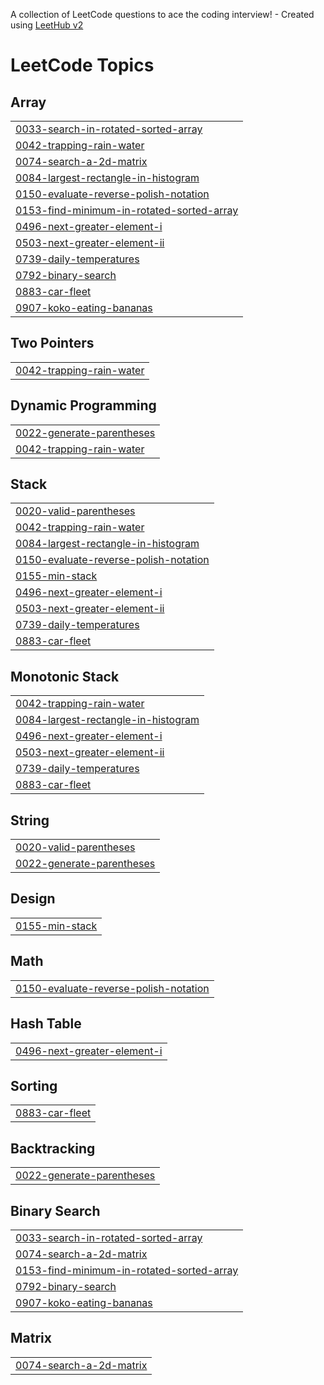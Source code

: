 A collection of LeetCode questions to ace the coding interview! - Created using [LeetHub v2](https://github.com/arunbhardwaj/LeetHub-2.0)
<!---LeetCode Topics Start-->
# LeetCode Topics
## Array
|  |
| ------- |
| [0033-search-in-rotated-sorted-array](https://github.com/ammarhaider16/LeetCode/tree/master/0033-search-in-rotated-sorted-array) |
| [0042-trapping-rain-water](https://github.com/ammarhaider16/LeetCode/tree/master/0042-trapping-rain-water) |
| [0074-search-a-2d-matrix](https://github.com/ammarhaider16/LeetCode/tree/master/0074-search-a-2d-matrix) |
| [0084-largest-rectangle-in-histogram](https://github.com/ammarhaider16/LeetCode/tree/master/0084-largest-rectangle-in-histogram) |
| [0150-evaluate-reverse-polish-notation](https://github.com/ammarhaider16/LeetCode/tree/master/0150-evaluate-reverse-polish-notation) |
| [0153-find-minimum-in-rotated-sorted-array](https://github.com/ammarhaider16/LeetCode/tree/master/0153-find-minimum-in-rotated-sorted-array) |
| [0496-next-greater-element-i](https://github.com/ammarhaider16/LeetCode/tree/master/0496-next-greater-element-i) |
| [0503-next-greater-element-ii](https://github.com/ammarhaider16/LeetCode/tree/master/0503-next-greater-element-ii) |
| [0739-daily-temperatures](https://github.com/ammarhaider16/LeetCode/tree/master/0739-daily-temperatures) |
| [0792-binary-search](https://github.com/ammarhaider16/LeetCode/tree/master/0792-binary-search) |
| [0883-car-fleet](https://github.com/ammarhaider16/LeetCode/tree/master/0883-car-fleet) |
| [0907-koko-eating-bananas](https://github.com/ammarhaider16/LeetCode/tree/master/0907-koko-eating-bananas) |
## Two Pointers
|  |
| ------- |
| [0042-trapping-rain-water](https://github.com/ammarhaider16/LeetCode/tree/master/0042-trapping-rain-water) |
## Dynamic Programming
|  |
| ------- |
| [0022-generate-parentheses](https://github.com/ammarhaider16/LeetCode/tree/master/0022-generate-parentheses) |
| [0042-trapping-rain-water](https://github.com/ammarhaider16/LeetCode/tree/master/0042-trapping-rain-water) |
## Stack
|  |
| ------- |
| [0020-valid-parentheses](https://github.com/ammarhaider16/LeetCode/tree/master/0020-valid-parentheses) |
| [0042-trapping-rain-water](https://github.com/ammarhaider16/LeetCode/tree/master/0042-trapping-rain-water) |
| [0084-largest-rectangle-in-histogram](https://github.com/ammarhaider16/LeetCode/tree/master/0084-largest-rectangle-in-histogram) |
| [0150-evaluate-reverse-polish-notation](https://github.com/ammarhaider16/LeetCode/tree/master/0150-evaluate-reverse-polish-notation) |
| [0155-min-stack](https://github.com/ammarhaider16/LeetCode/tree/master/0155-min-stack) |
| [0496-next-greater-element-i](https://github.com/ammarhaider16/LeetCode/tree/master/0496-next-greater-element-i) |
| [0503-next-greater-element-ii](https://github.com/ammarhaider16/LeetCode/tree/master/0503-next-greater-element-ii) |
| [0739-daily-temperatures](https://github.com/ammarhaider16/LeetCode/tree/master/0739-daily-temperatures) |
| [0883-car-fleet](https://github.com/ammarhaider16/LeetCode/tree/master/0883-car-fleet) |
## Monotonic Stack
|  |
| ------- |
| [0042-trapping-rain-water](https://github.com/ammarhaider16/LeetCode/tree/master/0042-trapping-rain-water) |
| [0084-largest-rectangle-in-histogram](https://github.com/ammarhaider16/LeetCode/tree/master/0084-largest-rectangle-in-histogram) |
| [0496-next-greater-element-i](https://github.com/ammarhaider16/LeetCode/tree/master/0496-next-greater-element-i) |
| [0503-next-greater-element-ii](https://github.com/ammarhaider16/LeetCode/tree/master/0503-next-greater-element-ii) |
| [0739-daily-temperatures](https://github.com/ammarhaider16/LeetCode/tree/master/0739-daily-temperatures) |
| [0883-car-fleet](https://github.com/ammarhaider16/LeetCode/tree/master/0883-car-fleet) |
## String
|  |
| ------- |
| [0020-valid-parentheses](https://github.com/ammarhaider16/LeetCode/tree/master/0020-valid-parentheses) |
| [0022-generate-parentheses](https://github.com/ammarhaider16/LeetCode/tree/master/0022-generate-parentheses) |
## Design
|  |
| ------- |
| [0155-min-stack](https://github.com/ammarhaider16/LeetCode/tree/master/0155-min-stack) |
## Math
|  |
| ------- |
| [0150-evaluate-reverse-polish-notation](https://github.com/ammarhaider16/LeetCode/tree/master/0150-evaluate-reverse-polish-notation) |
## Hash Table
|  |
| ------- |
| [0496-next-greater-element-i](https://github.com/ammarhaider16/LeetCode/tree/master/0496-next-greater-element-i) |
## Sorting
|  |
| ------- |
| [0883-car-fleet](https://github.com/ammarhaider16/LeetCode/tree/master/0883-car-fleet) |
## Backtracking
|  |
| ------- |
| [0022-generate-parentheses](https://github.com/ammarhaider16/LeetCode/tree/master/0022-generate-parentheses) |
## Binary Search
|  |
| ------- |
| [0033-search-in-rotated-sorted-array](https://github.com/ammarhaider16/LeetCode/tree/master/0033-search-in-rotated-sorted-array) |
| [0074-search-a-2d-matrix](https://github.com/ammarhaider16/LeetCode/tree/master/0074-search-a-2d-matrix) |
| [0153-find-minimum-in-rotated-sorted-array](https://github.com/ammarhaider16/LeetCode/tree/master/0153-find-minimum-in-rotated-sorted-array) |
| [0792-binary-search](https://github.com/ammarhaider16/LeetCode/tree/master/0792-binary-search) |
| [0907-koko-eating-bananas](https://github.com/ammarhaider16/LeetCode/tree/master/0907-koko-eating-bananas) |
## Matrix
|  |
| ------- |
| [0074-search-a-2d-matrix](https://github.com/ammarhaider16/LeetCode/tree/master/0074-search-a-2d-matrix) |
<!---LeetCode Topics End-->